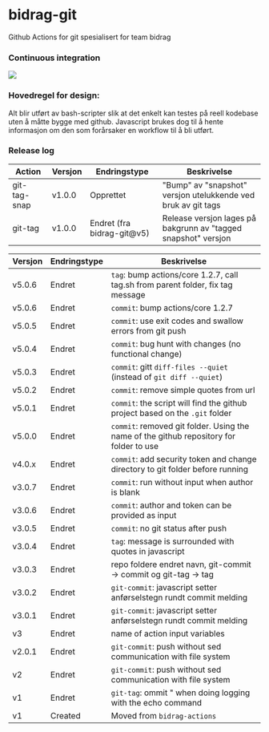 # bidrag-git
Github Actions for git spesialisert for team bidrag

### Continuous integration
![](https://github.com/navikt/bidrag-git/workflows/build%20actions/badge.svg)

### Hovedregel for design:
Alt blir utført av bash-scripter slik at det enkelt kan testes på reell kodebase uten å måtte bygge med github. Javascript brukes dog til å hente
informasjon om den som forårsaker en workflow til å bli utført.

### Release log

Action | Versjon | Endringstype | Beskrivelse
---|---|---|---
git-tag-snap | v1.0.0 | Opprettet | "Bump" av "snapshot" versjon utelukkende ved bruk av git tags
git-tag | v1.0.0 | Endret (fra bidrag-git@v5) | Release versjon lages på bakgrunn av "tagged snapshot" versjon

Versjon | Endringstype | Beskrivelse
----|---|---
v5.0.6 | Endret | `tag`: bump actions/core 1.2.7, call tag.sh from parent folder, fix tag message 
v5.0.6 | Endret | `commit`: bump actions/core 1.2.7
v5.0.5 | Endret | `commit`: use exit codes and swallow errors from git push 
v5.0.4 | Endret | `commit`: bug hunt with changes (no functional change) 
v5.0.3 | Endret | `commit`: gitt `diff-files --quiet` (instead of `git diff --quiet`) 
v5.0.2 | Endret | `commit`: remove simple quotes from url 
v5.0.1 | Endret | `commit`: the script will find the github project based on the `.git` folder 
v5.0.0 | Endret | `commit`: removed git folder. Using the name of the github repository for folder to use 
v4.0.x | Endret | `commit`: add security token and change directory to git folder before running
v3.0.7 | Endret | `commit`: run without input when author is blank
v3.0.6 | Endret | `commit`: author and token can be provided as input
v3.0.5 | Endret | `commit`: no git status after push
v3.0.4 | Endret | `tag`: message is surrounded with quotes in javascript
v3.0.3 | Endret | repo foldere endret navn, git-commit -> commit og git-tag -> tag
v3.0.2 | Endret | `git-commit`: javascript setter anførselstegn rundt commit melding
v3.0.1 | Endret | `git-commit`: javascript setter anførselstegn rundt commit melding
v3 | Endret | name of action input variables
v2.0.1 | Endret | `git-commit`: push without sed communication with file system
v2 | Endret | `git-commit`: push without sed communication with file system
v1 | Endret | `git-tag`: ommit " when doing logging with the echo command 
v1 | Created | Moved from `bidrag-actions` 
